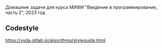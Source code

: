 Домашние задачи для курса МИФИ "Введение в программирование, часть 2", 2023 год

## Codestyle
https://ysda.gitlab.io/algorithms/styleguide.html
